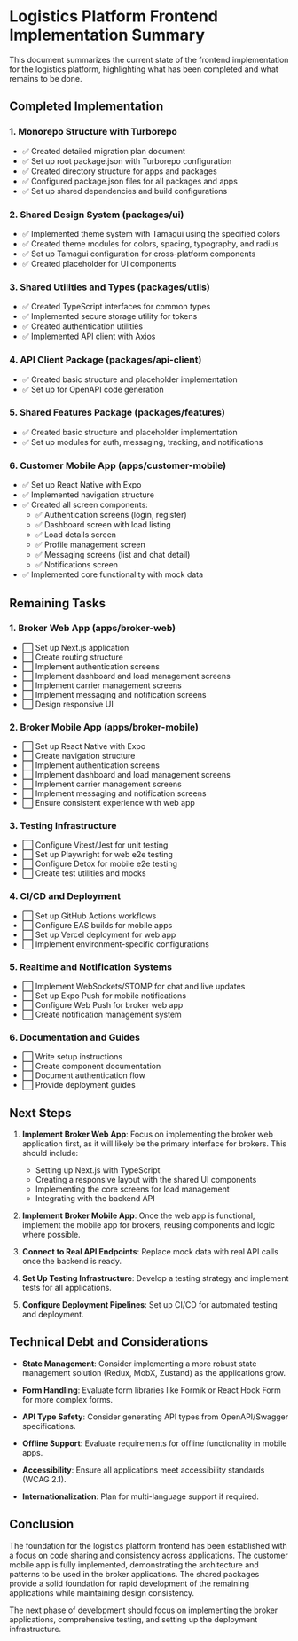 # Logistics Platform Frontend Implementation Summary

This document summarizes the current state of the frontend implementation for the logistics platform, highlighting what has been completed and what remains to be done.

## Completed Implementation

### 1. Monorepo Structure with Turborepo

- ✅ Created detailed migration plan document
- ✅ Set up root package.json with Turborepo configuration
- ✅ Created directory structure for apps and packages
- ✅ Configured package.json files for all packages and apps
- ✅ Set up shared dependencies and build configurations

### 2. Shared Design System (packages/ui)

- ✅ Implemented theme system with Tamagui using the specified colors
- ✅ Created theme modules for colors, spacing, typography, and radius
- ✅ Set up Tamagui configuration for cross-platform components
- ✅ Created placeholder for UI components

### 3. Shared Utilities and Types (packages/utils)

- ✅ Created TypeScript interfaces for common types
- ✅ Implemented secure storage utility for tokens
- ✅ Created authentication utilities
- ✅ Implemented API client with Axios

### 4. API Client Package (packages/api-client)

- ✅ Created basic structure and placeholder implementation
- ✅ Set up for OpenAPI code generation

### 5. Shared Features Package (packages/features)

- ✅ Created basic structure and placeholder implementation
- ✅ Set up modules for auth, messaging, tracking, and notifications

### 6. Customer Mobile App (apps/customer-mobile)

- ✅ Set up React Native with Expo
- ✅ Implemented navigation structure
- ✅ Created all screen components:
  - ✅ Authentication screens (login, register)
  - ✅ Dashboard screen with load listing
  - ✅ Load details screen
  - ✅ Profile management screen
  - ✅ Messaging screens (list and chat detail)
  - ✅ Notifications screen
- ✅ Implemented core functionality with mock data

## Remaining Tasks

### 1. Broker Web App (apps/broker-web)

- ⬜ Set up Next.js application
- ⬜ Create routing structure
- ⬜ Implement authentication screens
- ⬜ Implement dashboard and load management screens
- ⬜ Implement carrier management screens
- ⬜ Implement messaging and notification screens
- ⬜ Design responsive UI

### 2. Broker Mobile App (apps/broker-mobile)

- ⬜ Set up React Native with Expo
- ⬜ Create navigation structure
- ⬜ Implement authentication screens
- ⬜ Implement dashboard and load management screens
- ⬜ Implement carrier management screens
- ⬜ Implement messaging and notification screens
- ⬜ Ensure consistent experience with web app

### 3. Testing Infrastructure

- ⬜ Configure Vitest/Jest for unit testing
- ⬜ Set up Playwright for web e2e testing
- ⬜ Configure Detox for mobile e2e testing
- ⬜ Create test utilities and mocks

### 4. CI/CD and Deployment

- ⬜ Set up GitHub Actions workflows
- ⬜ Configure EAS builds for mobile apps
- ⬜ Set up Vercel deployment for web app
- ⬜ Implement environment-specific configurations

### 5. Realtime and Notification Systems

- ⬜ Implement WebSockets/STOMP for chat and live updates
- ⬜ Set up Expo Push for mobile notifications
- ⬜ Configure Web Push for broker web app
- ⬜ Create notification management system

### 6. Documentation and Guides

- ⬜ Write setup instructions
- ⬜ Create component documentation
- ⬜ Document authentication flow
- ⬜ Provide deployment guides

## Next Steps

1. **Implement Broker Web App**: Focus on implementing the broker web application first, as it will likely be the primary interface for brokers. This should include:
   - Setting up Next.js with TypeScript
   - Creating a responsive layout with the shared UI components
   - Implementing the core screens for load management
   - Integrating with the backend API

2. **Implement Broker Mobile App**: Once the web app is functional, implement the mobile app for brokers, reusing components and logic where possible.

3. **Connect to Real API Endpoints**: Replace mock data with real API calls once the backend is ready.

4. **Set Up Testing Infrastructure**: Develop a testing strategy and implement tests for all applications.

5. **Configure Deployment Pipelines**: Set up CI/CD for automated testing and deployment.

## Technical Debt and Considerations

- **State Management**: Consider implementing a more robust state management solution (Redux, MobX, Zustand) as the applications grow.

- **Form Handling**: Evaluate form libraries like Formik or React Hook Form for more complex forms.

- **API Type Safety**: Consider generating API types from OpenAPI/Swagger specifications.

- **Offline Support**: Evaluate requirements for offline functionality in mobile apps.

- **Accessibility**: Ensure all applications meet accessibility standards (WCAG 2.1).

- **Internationalization**: Plan for multi-language support if required.

## Conclusion

The foundation for the logistics platform frontend has been established with a focus on code sharing and consistency across applications. The customer mobile app is fully implemented, demonstrating the architecture and patterns to be used in the broker applications. The shared packages provide a solid foundation for rapid development of the remaining applications while maintaining design consistency.

The next phase of development should focus on implementing the broker applications, comprehensive testing, and setting up the deployment infrastructure.